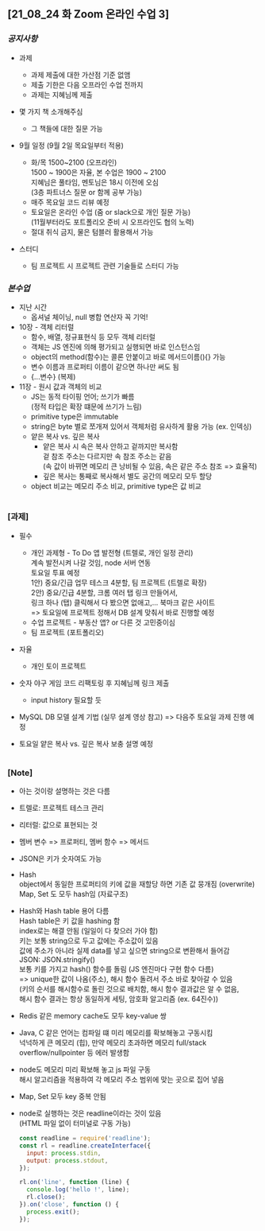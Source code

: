 ## [21_08_24 화 Zoom 온라인 수업 3]

### _공지사항_

- 과제

  - 과제 제출에 대한 가산점 기준 없앰
  - 제출 기한은 다음 오프라인 수업 전까지
  - 과제는 지혜님께 제출

- 몇 가지 책 소개해주심

  - 그 책들에 대한 질문 가능

- 9월 일정 (9월 2일 목요일부터 적용)

  - 화/목 1500~2100 (오프라인) <br/>
    1500 ~ 1900은 자율, 본 수업은 1900 ~ 2100 <br/>
    지혜님은 풀타임, 멘토님은 18시 이전에 오심 <br/>
    (3층 파트너스 질문 or 함께 공부 가능)
  - 매주 목요일 코드 리뷰 예정
  - 토요일은 온라인 수업 (줌 or slack으로 개인 질문 가능) <br/>
    (11월부터라도 포트폴리오 준비 시 오프라인도 협의 노력)
  - 절대 취식 금지, 물은 텀블러 활용해서 가능

- 스터디
  - 팀 프로젝트 시 프로젝트 관련 기술들로 스터디 가능

### _본수업_

- 지난 시간
  - 옵셔널 체이닝, null 병합 연산자 꼭 기억!
- 10장 - 객체 리터럴
  - 함수, 배열, 정규표현식 등 모두 객체 리터럴
  - 객체는 JS 엔진에 의해 평가되고 실행되면 바로 인스턴스임
  - object의 method(함수)는 콜론 안붙이고 바로 메서드이름(){} 가능
  - 변수 이름과 프로퍼티 이름이 같으면 하나만 써도 됨
  - {...변수} (복제)
- 11장 - 원시 값과 객체의 비교
  - JS는 동적 타이핑 언어; 쓰기가 빠름 <br/>
    (정적 타입은 확장 떄문에 쓰기가 느림)
  - primitive type은 immutable
  - string은 byte 별로 쪼개져 있어서 객체처럼 유사하게 활용 가능 (ex. 인덱싱)
  - 얕은 복사 vs. 깊은 복사
    - 얕은 복사 시 속은 복사 안하고 겉까지만 복사함 <br/>
      겉 참조 주소는 다르지만 속 참조 주소는 같음 <br/>
      (속 값이 바뀌면 메모리 큰 낭비될 수 있음, 속은 같은 주소 참조 => 효율적)
    - 깊은 복사는 통째로 복사해서 별도 공간의 메모리 모두 할당
  - object 비교는 메모리 주소 비교, primitive type은 값 비교

#

### [과제]

- 필수
  - 개인 과제형 - To Do 앱 발전형 (트렐로, 개인 일정 관리) <br/>
    계속 발전시켜 나갈 것임, node 서버 연동 <br/>
    토요일 투표 예정 <br/>
    1안) 중요/긴급 업무 테스크 4분할, 팀 프로젝트 (트렐로 확장)<br/>
    2안) 중요/긴급 4분할, 크롬 여러 탭 링크 만들어서, <br/>
    링크 하나 (탭) 클릭해서 다 봤으면 없애고,... 북마크 같은 사이트 <br/>
    => 토요일에 프로젝트 정해서 DB 설계 맞춰서 바로 진행할 예정
  - 수업 프로젝트 - 부동산 앱? or 다른 것 고민중이심
  - 팀 프로젝트 (포트폴리오)
- 자율

  - 개인 토이 프로젝트

- 숫자 야구 게임 코드 리팩토링 후 지혜님께 링크 제출

  - input history 필요할 듯

- MySQL DB 모델 설계 기법 (실무 설계 영상 참고) => 다음주 토요일 과제 진행 예정

- 토요일 얕은 복사 vs. 깊은 복사 보충 설명 예정

#

### [Note]

- 아는 것이랑 설명하는 것은 다름
- 트렐로: 프로젝트 테스크 관리
- 리터럴: 값으로 표현되는 것
- 멤버 변수 => 프로퍼티, 멤버 함수 => 메서드
- JSON은 키가 숫자여도 가능
- Hash <br/>
  object에서 동일한 프로퍼티의 키에 값을 재할당 하면 기존 값 뭉개짐 (overwrite) <br/>
  Map, Set 도 모두 hash임 (자료구조) <br/>
- Hash와 Hash table 용어 다름 <br/>
  Hash table은 키 값을 hashing 함 <br/>
  index로는 해결 안됨 (일일이 다 찾으러 가야 함) <br/>
  키는 보통 string으로 두고 값에는 주소값이 있음 <br/>
  값에 주소가 아니라 실제 data를 넣고 싶으면 string으로 변환해서 들어감 <br/>
  JSON: JSON.stringify() <br/>
  보통 키를 가지고 hash() 함수를 돌림 (JS 엔진마다 구현 함수 다름) <br/>
  => unique한 값이 나옴(주소), 해시 함수 돌려서 주소 바로 찾아갈 수 있음 <br/>
  (키의 순서를 해시함수로 돌린 것으로 배치함, 해시 함수 결과값은 알 수 없음, <br/>
  해시 함수 결과는 항상 동일하게 세팅, 암호화 알고리즘 (ex. 64진수))
- Redis 같은 memory cache도 모두 key-value 쌍
- Java, C 같은 언어는 컴파일 떄 미리 메모리를 확보해놓고 구동시킴 <br/>
  넉넉하게 큰 메모리 (힙), 만약 메모리 초과하면 메모리 full/stack overflow/nullpointer 등 에러 발생함
- node도 메모리 미리 확보해 놓고 js 파일 구동 <br/>
  해시 알고리즘을 적용하여 각 메모리 주소 범위에 맞는 곳으로 집어 넣음
- Map, Set 모두 key 중복 안됨
- node로 실행하는 것은 readline이라는 것이 있음 <br/>
  (HTML 파일 없이 터미널로 구동 가능)

  ```js
  const readline = require('readline');
  const rl = readline.createInterface({
    input: process.stdin,
    output: process.stdout,
  });

  rl.on('line', function (line) {
    console.log('hello !', line);
    rl.close();
  }).on('close', function () {
    process.exit();
  });
  ```
